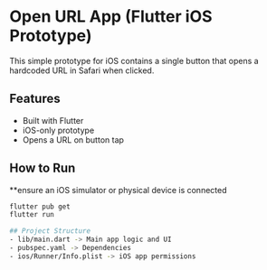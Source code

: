 # Open URL App (Flutter iOS Prototype)

This simple prototype for iOS contains a single button that opens a hardcoded 
URL in Safari when clicked.

## Features
- Built with Flutter
- iOS-only prototype
- Opens a URL on button tap

## How to Run
**ensure an iOS simulator or physical device is connected

```bash
flutter pub get 
flutter run

## Project Structure
- lib/main.dart -> Main app logic and UI
- pubspec.yaml -> Dependencies
- ios/Runner/Info.plist -> iOS app permissions


